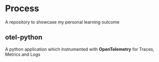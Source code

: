 # Process
A repository to showcase my personal learning outcome

## otel-python
A python application which instrumented with **OpenTelemetry** for Traces, Metrics and Logs 
